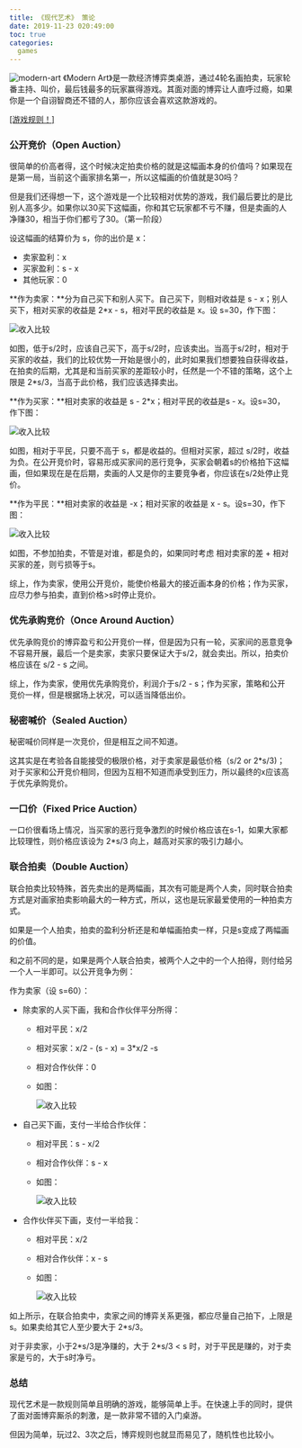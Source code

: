 ```yaml
---
title: 《现代艺术》 策论
date: 2019-11-23 020:49:00
toc: true
categories:
  games
---
```

  ![modern-art](/images/modern_art/modern_art.jpg)
《Modern Art》是一款经济博弈类桌游，通过4轮名画拍卖，玩家轮番主持、叫价，最后钱最多的玩家赢得游戏。其面对面的博弈让人直呼过瘾，如果你是一个自诩智商还不错的人，那你应该会喜欢这款游戏的。

<!--more-->

  [[游戏规则！]](/images/modern_art/modern_art_rules.doc)

### 公开竞价（Open Auction）

很简单的价高者得，这个时候决定拍卖价格的就是这幅画本身的价值吗？如果现在是第一局，当前这个画家排名第一，所以这幅画的价值就是30吗？

但是我们还得想一下，这个游戏是一个比较相对优势的游戏，我们最后要比的是比别人高多少。如果你以30买下这幅画，你和其它玩家都不亏不赚，但是卖画的人净赚30，相当于你们都亏了30。（第一阶段）

设这幅画的结算价为 s，你的出价是 x：

* 卖家盈利：x
* 买家盈利：s - x
* 其他玩家：0

**作为卖家：**分为自己买下和别人买下。自己买下，则相对收益是 s - x；别人买下，相对买家的收益是 2\*x - s，相对平民的收益是 x。设 s=30，作下图：

  ![收入比较](/images/modern_art/seller_income.png)

如图，低于s/2时，应该自己买下，高于s/2时，应该卖出。当高于s/2时，相对于买家的收益，我们的比较优势一开始是很小的，此时如果我们想要独自获得收益，在拍卖的后期，尤其是和当前买家的差距较小时，任然是一个不错的策略，这个上限是 2\*s/3，当高于此价格，我们应该选择卖出。

**作为买家：**相对卖家的收益是 s - 2\*x；相对平民的收益是s - x。设s=30，作下图：

  ![收入比较](/images/modern_art/buyer_income.png)

如图，相对于平民，只要不高于 s，都是收益的。但相对买家，超过 s/2时，收益为负。在公开竞价时，容易形成买家间的恶行竞争，买家会朝着s的价格拍下这幅画，但如果现在是在后期，卖画的人又是你的主要竞争者，你应该在s/2处停止竞价。

**作为平民：**相对卖家的收益是 -x；相对买家的收益是 x - s。设s=30，作下图：

  ![收入比较](/images/modern_art/ping_income.png)

如图，不参加拍卖，不管是对谁，都是负的，如果同时考虑 相对卖家的差 + 相对买家的差，则亏损等于s。

综上，作为卖家，使用公开竞价，能使价格最大的接近画本身的价格；作为买家，应尽力参与拍卖，直到价格>s时停止竞价。



### 优先承购竞价（Once Around Auction）

优先承购竞价的博弈盈亏和公开竞价一样，但是因为只有一轮，买家间的恶意竞争不容易开展，最后一个是卖家，卖家只要保证大于s/2，就会卖出。所以，拍卖价格应该在 s/2 - s 之间。

综上，作为卖家，使用优先承购竞价，利润介于s/2 - s；作为买家，策略和公开竞价一样，但是根据场上状况，可以适当降低出价。



### 秘密喊价（Sealed Auction）

秘密喊价同样是一次竞价，但是相互之间不知道。

这其实是在考验各自能接受的极限价格，对于卖家是最低价格（s/2 or 2\*s/3)；对于买家和公开竞价相同，但因为互相不知道而承受到压力，所以最终的x应该高于优先承购竞价。



### 一口价（Fixed Price Auction）

一口价很看场上情况，当买家的恶行竞争激烈的时候价格应该在s-1，如果大家都比较理性，则价格应该设为 2\*s/3 向上，越高对买家的吸引力越小。



### 联合拍卖（Double Auction）

联合拍卖比较特殊，首先卖出的是两幅画，其次有可能是两个人卖，同时联合拍卖方式是对画家拍卖影响最大的一种方式，所以，这也是玩家最爱使用的一种拍卖方式。

如果是一个人拍卖，拍卖的盈利分析还是和单幅画拍卖一样，只是s变成了两幅画的价值。

和之前不同的是，如果是两个人联合拍卖，被两个人之中的一个人拍得，则付给另一个人一半即可。以公开竞争为例：

作为卖家（设 s=60）：

* 除卖家的人买下画，我和合作伙伴平分所得：

  * 相对平民：x/2
  * 相对买家：x/2 - (s - x) = 3\*x/2 -s
  * 相对合作伙伴：0
  * 如图：

    ![收入比较](/images/modern_art/double_others.png)

* 自己买下画，支付一半给合作伙伴：

  * 相对平民：s - x/2
  * 相对合作伙伴：s - x
  * 如图：

    ![收入比较](/images/modern_art/double_ourself.png)

* 合作伙伴买下画，支付一半给我：

  * 相对平民：x/2
  * 相对合作伙伴：x - s
  * 如图：

    ![收入比较](/images/modern_art/double_partner.png)

如上所示，在联合拍卖中，卖家之间的博弈关系更强，都应尽量自己拍下，上限是s。如果卖给其它人至少要大于 2\*s/3。

对于非卖家，小于2\*s/3是净赚的，大于 2\*s/3 < s 时，对于平民是赚的，对于卖家是亏的，大于s时净亏。



### 总结

现代艺术是一款规则简单且明确的游戏，能够简单上手。在快速上手的同时，提供了面对面博弈厮杀的刺激，是一款非常不错的入门桌游。

但因为简单，玩过2、3次之后，博弈规则也就显而易见了，随机性也比较小。